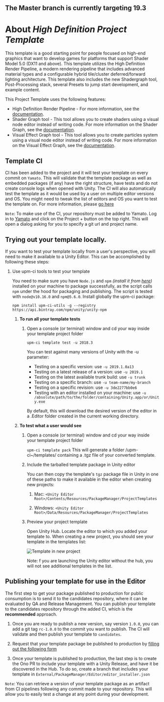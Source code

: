 ## The Master branch is currently targeting 19.3 ##

# About _High Definition Project Template_

This template is a good starting point for people focused on high-end graphics that want to develop games for platforms that support Shader Model 5.0 (DX11 and above).
This template utilizes the High Definition Render Pipeline, a modern rendering pipeline that includes advanced material types and a configurable hybrid tile/cluster deferred/forward lighting architecture.
This template also includes the new Shadergraph tool, Post-Processing stack, several Presets to jump start development, and example content.

This Project Template uses the following features:

* High Definition Render Pipeline - For more information, see the <a href="https://docs.unity3d.com/Packages/com.unity.render-pipelines.high-definition@latest/index.html">documentation</a>.
* Shader Graph tool - This tool allows you to create shaders using a visual node editor instead of writing code. For more information on the Shader Graph, see the <a href="https://docs.unity3d.com/Packages/com.unity.shadergraph@latest/manual/index.html">documentation</a>.
* Visual Effect Graph tool - This tool allows you to create particles system using a visual node editor instead of writing code. For more information on the Visual Effect Graph, see the <a href="https://docs.unity3d.com/Packages/com.unity.visualeffectgraph@latest/manual/index.html">documentation</a>.

## Template CI
CI has been added to the project and it will test your template on every commit on `Yamato`.
This will validate that the template package as well as embedded packages (if any) have the right structure, have tests and do not create console logs when opened with Unity.
The CI will also automatically test the template as it would be used by a user on multiple editor versions and OS.
You might need to tweak the list of editors and OS you want to test the template on. For more information, please [go here](https://confluence.hq.unity3d.com/pages/viewpage.action?spaceKey=PAK&title=Setting+up+your+package+CI)

`Note`: To make use of the CI, your repository must be added to Yamato.
Log in to [Yamato](https://yamato.cds.internal.unity3d.com/) and click on the Project + button on the top right.  This will open a dialog asking for you to specify a git url and project name.

## Trying out your template locally.

If you want to test your template locally from a user's perspective, you will need to make it available to a Unity Editor. This can be accomplished by following these steps:

1. Use upm-ci tools to test your template

    You need to make sure you have `Node.js` and `npm` _(install it from [here](https://nodejs.org/en/))_ installed on your machine to package successfully, as the script calls `npm` under the hood for packaging and publishing. The script is tested with `node@v10.16.0` and `npm@5.6.0`.
    Install globally the upm-ci package:

    ```npm install upm-ci-utils -g --registry https://api.bintray.com/npm/unity/unity-npm```

    1. **To run all your template tests**
        1. Open a console (or terminal) window and cd your way inside your template project folder

            ```upm-ci template test -u 2018.3```

            You can test against many versions of Unity with the -u parameter:

            - Testing on a specific version: use `-u 2019.1.0a13`
            - Testing on a latest release of a version: use `-u 2019.1`
            - Testing on the latest available trunk build: use `-u trunk`
            - Testing on a specific branch: use `-u team-name/my-branch`
            - Testing on a specific revision: use `-u 3de2277bb0e6`
            - Testing with an editor installed on your machine: use `-u /absolute/path/to/the/folder/containing/Unity.app/or/Unity.exe`

            By default, this will download the desired version of the editor in a .Editor folder created in the current working directory.

    1. **To test what a user would see**
        1. Open a console (or terminal) window and cd your way inside your template project folder

            ```upm-ci template pack```
            This will generate a folder /upm-ci~/templates/ containing a .tgz file of your converted template.

        1. Include the tarballed template package in Unity editor

            You can then copy the template's `tgz` package file in Unity in one of these paths to make it available in the editor when creating new projects:

            1. Mac: `<Unity Editor Root>/Contents/Resources/PackageManager/ProjectTemplates`

            1. Windows: `<Unity Editor Root>/Data/Resources/PackageManager/ProjectTemplates`

        1. Preview your project template

            Open Unity Hub. Locate the editor to which you added your template to.
            When creating a new project, you should see your template in the templates list:

            ![Template in new project](Packages/com.unity.template.mytemplate/Documentation~/images/template_in_new_project.png)

            Note: f you are launching the Unity editor without the hub, you will not see additional templates in the list.

## Publishing your template for use in the Editor

The first step to get your package published to production for public consumption is to send it to the candidates repository, where it can be evaluated by QA and Release Management.  You can publish your template to the candidates repository through the added CI, which is the **recommended** approach.

1. Once you are ready to publish a new version, say version `1.0.0`, you can add a git tag `rc-1.0.0` to the commit you want to publish. The CI will validate and then publish your template to `candidates`.

1. Request that your template package be published to production by [filling out the following form](https://docs.google.com/forms/d/e/1FAIpQLSeEOeWszG7F5mx_VEYm8SrjcIajxa5WoLXh-yhLvw8odsEnaQ/viewform)

1. Once your template is published to production, the last step is to create the Ono PR to include your template with a Unity Release, and have it be discovered in the Hub. To do so, create a branch that includes your template in `External/PackageManager/Editor/editor_installer.json`

`Note`: You can retrieve a version of your template package as an artifact from CI pipelines following any commit made to your repository.  This will allow you to easily test a change at any point during your development.
